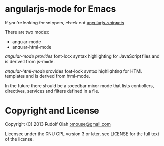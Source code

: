 # angularjs-mode for Emacs

If you're looking for snippets, check out
[angularjs-snippets](https://github.com/magnars/angular-snippets.el).

There are two modes:

* angular-mode
* angular-html-mode

*angular-mode provides* font-lock syntax highlighting for JavaScript
files and is derived from js-mode.

*angular-html-mode* provides font-lock syntax highlighting for HTML
templates and is derived from html-mode.

In the future there should be a speedbar minor mode that lists
controllers, directives, services and filters defined in a file.

# Copyright and License

Copyright (C) 2013 Rudolf Olah <omouse@gmail.com>

Licensed under the GNU GPL version 3 or later, see LICENSE for the
full text of the license.
